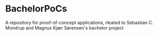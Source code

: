 # BachelorPoCs
A repository for proof-of-concept applications, rleated to Sebastian C. Mondrup and Magnus Kjær Sørensen's bachelor project
